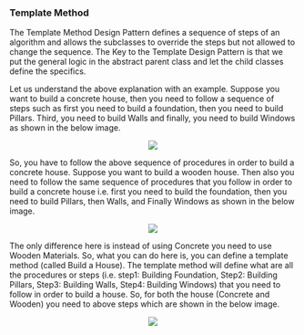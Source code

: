 ### Template Method  
The Template Method Design Pattern defines a sequence of steps of an algorithm and allows the subclasses to override the steps but not allowed to change the sequence. The Key to the Template Design Pattern is that we put the general logic in the abstract parent class and let the child classes define the specifics.

Let us understand the above explanation with an example. Suppose you want to build a concrete house, then you need to follow a sequence of steps such as first you need to build a foundation, then you need to build Pillars. Third, you need to build Walls and finally, you need to build Windows as shown in the below image.
<p align="center">
  <img src="http://mokarchi.ir/git/Template Method/word-image-22-768x462.png" />
</p>
So, you have to follow the above sequence of procedures in order to build a concrete house. Suppose you want to build a wooden house. Then also you need to follow the same sequence of procedures that you follow in order to build a concrete house i.e. first you need to build the foundation, then you need to build Pillars, then Walls, and Finally Windows as shown in the below image.
<p align="center">
  <img src="http://mokarchi.ir/git/Template Method/word-image-23-768x475.png" />
</p>
The only difference here is instead of using Concrete you need to use Wooden Materials. So, what you can do here is, you can define a template method (called Build a House). The template method will define what are all the procedures or steps (i.e. step1: Building Foundation, Step2: Building Pillars, Step3: Building Walls, Step4: Building Windows) that you need to follow in order to build a house. So, for both the house (Concrete and Wooden) you need to above steps which are shown in the below image.
<p align="center">
  <img src="http://mokarchi.ir/git/Template Method/word-image-24-768x378.png" />
</p>

